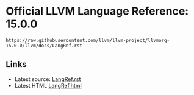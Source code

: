 # Official LLVM Language Reference: 15.0.0

```
https://raw.githubusercontent.com/llvm/llvm-project/llvmorg-15.0.0/llvm/docs/LangRef.rst
```

## Links

- Latest source: [LangRef.rst](https://github.com/llvm/llvm-project/blob/main/llvm/docs/LangRef.rst)
- Latest HTML [LangRef.html](https://github.com/llvm/www-releases/blob/main/15.0.0/docs/LangRef.html)

